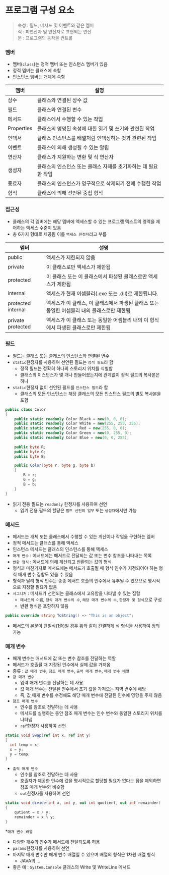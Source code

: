 ﻿# 프로그램 구성 요소

> 속성 : 필드, 메서드 및 이벤트와 같은 멤버<br/>
> 식 : 피연산자 및 연산자로 표현되는 연산<br/>
> 문 : 프로그램의 동작을 컨트롤

### 멤버
* 멤버(`class`)는 정적 멤버 또는 인스턴스 멤버가 있음
* 정적 멤버는 클래스에 속함
* 인스턴스 멤버는 개체에 속함

| 멤버         | 설명                                  |
|------------|-------------------------------------|
| 상수         | 클래스와 연결된 상수 값                       |
| 필드         | 클래스와 연결된 변수                         |
| 메서드        | 클래스에서 수행할 수 있는 작업                   |
| Properties | 클래스의 명명된 속성에 대한 읽기 및 쓰기와 관련된 작업     |
| 인덱서        | 클래스 인스턴스를 배열처럼 인덱싱하는 것과 관련된 작업      |
| 이벤트        | 클래스에 의해 생성될 수 있는 알림                 |
| 연산자        | 클래스가 지원하는 변환 및 식 연산자                |
| 생성자        | 클래스의 인스턴스 또는 클래스 자체를 초기화하는 데 필요한 작업 |
| 종료자        | 클래스의 인스턴스가 영구적으로 삭제되기 전에 수행한 작업     |
| 형식         | 클래스에 의해 선언된 중첩 형식                   |

### 접근성
* 클래스의 각 멤버에는 해당 멤버에 액세스할 수 있는 프로그램 텍스트의 영역을 제어하는 액세스 수준이 있음
* 총 6가지 형태로 제공됨 이를 `액세스 한정자`라고 부름

| 멤버                 | 설명                                                   |
|--------------------|------------------------------------------------------|
| public             | 액세스가 제한되지 않음                                         |
| private            | 이 클래스로만 액세스가 제한됨                                     |
| protected          | 이 클래스 또는 이 클래스에서 파생된 클래스로만 액세스가 제한됨                  |
| internal           | 액세스가 현재 어셈블리(.exe 또는 .dll)로 제한됩니다.                   |
| protected internal | 액세스가 이 클래스, 이 클래스에서 파생된 클래스 또는 동일한 어셈블리 내의 클래스로만 제한됨 |
| private protected  | 액세스가 이 클래스 또는 동일한 어셈블리 내의 이 형식에서 파생된 클래스로만 제한됨       |

### 필드
* 필드는 클래스 또는 클래스의 인스턴스와 연결된 변수
* `static`한정자를 사용하여 선언된 필드는 `정적 필드`라 함
  * 정적 필드는 정확히 하나의 스토리지 위치를 식별함
  * 클래스의 이스턴스가 몇 개나 만들어졌는지에 관계없이 정적 필드의 복사본은 하나
* `static`한정자 없이 선언된 필드를 `인스턴스 필드`라 함
  * 클래스의 모든 인스턴스는 해당 클래스의 모든 인스턴스 필드의 별도 복사본을 포함
```csharp
public class Color
{
    public static readonly Color Black = new(0, 0, 0);
    public static readonly Color White = new(255, 255, 255);
    public static readonly Color Red = new(255, 0, 0);
    public static readonly Color Green = new(0, 255, 0);
    public static readonly Color Blue = new(0, 0, 255);
    
    public byte R;
    public byte G;
    public byte B;

    public Color(byte r, byte g, byte b)
    {
        R = r;
        G = g;
        B = b;
    }
}
```
* 읽기 전용 필드는 `readonly` 한정자를 사용하여 선언
  * 읽기 전용 필드의 할당은 `필드 선언의 일부` 또는 `생성자`에서만 가능

### 메서드
* 메서드는 개체 또는 클래스에서 수행할 수 있는 계산이나 작업을 구현하는 멤버
* 정적 메서드는 클래스를 통해 액세스
* 인스턴스 메서드는 클래스의 인스턴스를 통해 액세스
* `매개 변수` : 메서드에는 메서드로 전달되는 값 또는 변수 참조를 나타내는 목록
* `반환 형식` : 메서드에 의해 계산되고 반환되는 값의 형식
* 형식과 마찬가지로 메서드에는 메서드가 호출될 때 형식 인수가 지정되어야 하는 형식 매개 변수 집합도 있을 수 있음
* 형식과 달리 형식 인수는 종종 메서드 호출의 인수에서 유추될 수 있으므로 명시적으로 지정할 필요가 없음
* `시그니처` : 메서드가 선언되는 클래스에서 고유함을 나타낼 수 있는 집합
  * `메서드의 이름`, `형식 매개 변수의 수`, `해당 매개 변수의 수`, `한정자 및 형식`으로 구성
  * 반환 형식은 포함하지 않음
```csharp
public override string ToString() => "This is an object";
```
* 메서드의 본문이 단일식(1줄)일 경우 위와 같이 간결하게 식 형식을 사용하여 정의 가능

### 매개 변수
* 매개 변수는 매서드에 값 또는 변수 참조를 전달하는 역할
* 메서드가 호출될 때 지정된 인수에서 실제 값을 가져옴
* 종류 : `값 매개 변수`, `참조 매개 변수`, `출력 매개 변수`, `매개 변수 배열`
* `값 매개 변수`
  * 입력 매개 변수를 전달하는 데 사용
  * 값 매개 변수는 전달된 인수에서 초기 값을 가져오는 지역 변수에 해당
  * 즉, 값 매개 변수를 수정해도 해당 매개 변수에 전달된 인수에 영향을 주지 않음
* `참조 매개 변수`
  * 인수를 참조로 전달하는 데 사용
  * 메서드를 실행하는 동안 참조 매개 변수는 인수 변수와 동일한 스토리지 위치를 나타냄
  * `ref`한정자 사용하여 선언
```csharp
static void Swap(ref int x, ref int y)
{
  int temp = x;
  x = y;
  y = temp;
}
```
* `출력 매개 변수`
  * 인수를 참조로 전달하는 데 사용
  * 호출자가 제공한 인수에 값을 명시적으로 할당할 필요가 없다는 점을 제외하면 참조 매개 변수와 비슷함
  * `out`한정자를 사용하여 선언
```csharp
static void divide(int x, int y, out int quotient, out int remainder)
{
    qutient = x / y;
    remainder = x % y;
}
```
*`매개 변수 배열`
  * 다양한 개수의 인수가 메서드에 전달되도록 허용
  * `params`한정자를 사용하여 선언
  * 마지막 매개 변수만 매개 변수 배열일 수 있으며 배열의 형식은 1차원 배열 형식
    * JAVA의 ...
  * 좋은 예 : `System.Console` 클래스의 Write 및 WriteLine 메서드
